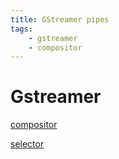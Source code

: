 ```yaml
---
title: GStreamer pipes
tags:
    - gstreamer
    - compositor
---
```


# Gstreamer

<div class="grid-container">
    <div class="grid-item">
        <a href="compositor">
            <p>compositor</p>
        </a>
    </div>
    <div class="grid-item">
        <a href="selector">
            <p>selector</p>
        </a>
    </div>
</div>


